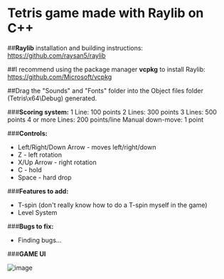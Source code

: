 # **Tetris** game made with **Raylib** on **C++**

##**Raylib** installation and building instructions: https://github.com/raysan5/raylib

##I recommend using the package manager **vcpkg** to install Raylib: https://github.com/Microsoft/vcpkg
  
  
  
    
##Drag the "Sounds" and "Fonts" folder into the Object files folder (Tetris\x64\Debug) generated.

###**Scoring system:**
1 Line: 100 points
2 Lines: 300 points
3 Lines: 500 points
4 or more Lines: 200 points/line
Manual down-move: 1 point

###**Controls:**
- Left/Right/Down Arrow - moves left/right/down
- Z - left rotation
- X/Up Arrow - right rotation
- C - hold 
- Space - hard drop

###**Features to add:**
- T-spin (don't really know how to do a T-spin myself in the game)
- Level System 

###**Bugs to fix:**
- Finding bugs...

###**GAME UI**

![image](https://github.com/xFooFoo/Tetris/assets/73238233/8c9ca15a-511a-4aa8-94d6-27f22cbac53c)

